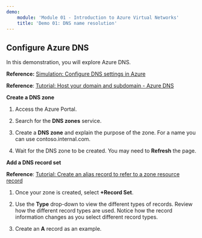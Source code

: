 ```yaml
---
demo:
    module: 'Module 01 - Introduction to Azure Virtual Networks'
    title: 'Demo 01: DNS name resolution'
---
```

## Configure Azure DNS

In this demonstration, you will explore Azure DNS.

**Reference:** [Simulation: Configure DNS settings in Azure](https://mslabs.cloudguides.com/guides/AZ-700%20Lab%20Simulation%20-%20Configure%20DNS%20settings%20in%20Azure)

**Reference**: [Tutorial: Host your domain and subdomain - Azure DNS](https://docs.microsoft.com/azure/dns/dns-delegate-domain-azure-dns)

**Create a DNS zone**

1. Access the Azure Portal.

1. Search for the **DNS zones** service.

1. Create a **DNS zone** and explain the purpose of the zone. For a name you can use contoso.internal.com.

1.  Wait for the DNS zone to be created. You may need to **Refresh** the page.

**Add a DNS record set**

**Reference**: [Tutorial: Create an alias record to refer to a zone resource record](https://learn.microsoft.com/azure/dns/tutorial-alias-rr)

1. Once your zone is created, select **+Record Set**.

1. Use the **Type** drop-down to view the different types of records. Review how the different record types are used. Notice how the record information changes as you select different record types.

1. Create an **A** record as an example. 

